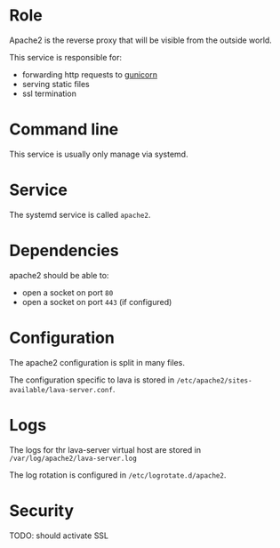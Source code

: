 # Role

Apache2 is the reverse proxy that will be visible from the outside world.

This service is responsible for:

* forwarding http requests to [gunicorn](../lava-server-gunicorn)
* serving static files
* ssl termination

# Command line

This service is usually only manage via systemd.

# Service

The systemd service is called `apache2`.

# Dependencies

apache2 should be able to:

* open a socket on port `80`
* open a socket on port `443` (if configured)

# Configuration

The apache2 configuration is split in many files.

The configuration specific to lava is stored in
`/etc/apache2/sites-available/lava-server.conf`.

# Logs

The logs for thr lava-server virtual host are stored in
`/var/log/apache2/lava-server.log`

The log rotation is configured in `/etc/logrotate.d/apache2`.

# Security

TODO: should activate SSL
